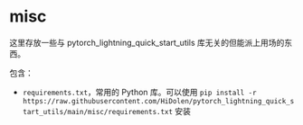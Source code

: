 # misc

这里存放一些与 pytorch_lightning_quick_start_utils 库无关的但能派上用场的东西。

包含：

- `requirements.txt`，常用的 Python 库。可以使用 `pip install -r https://raw.githubusercontent.com/HiDolen/pytorch_lightning_quick_start_utils/main/misc/requirements.txt` 安装
